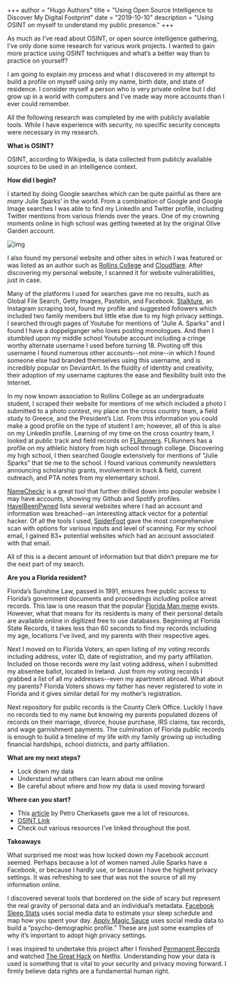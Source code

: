 +++
author = "Hugo Authors"
title = "Using Open Source Intelligence to Discover My Digital Footprint"
date = "2019-10-10"
description = "Using OSINT on myself to understand my public presence."
+++

As much as I’ve read about OSINT, or open source intelligence gathering, I’ve only done some research for various work projects. I wanted to gain more practice using OSINT techniques and what’s a better way than to practice on yourself?

I am going to explain my process and what I discovered in my attempt to build a profile on myself using only my name, birth date, and state of residence. I consider myself a person who is very private online but I did grow up in a world with computers and I’ve made way more accounts than I ever could remember.

All the following research was completed by me with publicly available tools. While I have experience with security, no specific security concepts were necessary in my research.

**What is OSINT?**

OSINT, according to Wikipedia, is data collected from publicly available sources to be used in an intelligence context.

**How did I begin?**

I started by doing Google searches which can be quite painful as there are *many* Julie Sparks’ in the world. From a combination of Google and Google Image searches I was able to find my LinkedIn and Twitter profile, including Twitter mentions from various friends over the years. One of my crowning moments online in high school was getting tweeted at by the original Olive Garden account.

![img](https://lh4.googleusercontent.com/Hlrlt3NJ6vrZ_WethkbulmaqrvD-XK2patLvKPr0U7tn4BiMBf1eWVb6wiTSb7Ip2Rd-sxfPjHfZOL_nCTvuUZpExLZcG6T2HdvKQzLqRIPamCUn9EWoJu7fXSJnfuE3qA1dtnVK)

I also found my personal website and other sites in which I was featured or was listed as an author such as [Rollins College](https://www.rollins.edu) and [Cloudflare](https://blog.cloudflare.com/author/julie/). After discovering my personal website, I scanned it for website vulnerabilities, just in case.

Many of the platforms I used for searches gave me no results, such as Global File Search, Getty Images, Pastebin, and Facebook. [Stalkture](https://stalkture.com/), an Instagram scraping tool, found my profile and suggested followers which included two family members but little else due to my high privacy settings. I searched through pages of Youtube for mentions of “Julie A. Sparks” and I found I have a doppelganger who loves posting monologues. And then I stumbled upon my middle school Youtube account including a cringe worthy alternate username I used before turning 18. Pivoting off this username I found numerous other accounts--not mine--in which I found someone else had branded themselves using this username, and is incredibly popular on DeviantArt. In the fluidity of identity and creativity, their adoption of my username captures the ease and flexibility built into the Internet.

In my now known association to Rollins College as an undergraduate student, I scraped their website for mentions of me which included a photo I submitted to a photo contest, my place on the cross country team, a field study to Greece, and the President’s List. From this information you could make a good profile on the type of student I am; however, all of this is also on my LinkedIn profile. Learning of my time on the cross country team, I looked at public track and field records on [FLRunners](https://fl.milesplit.com/). FLRunners has a profile on my athletic history from high school through college. Discovering my high school, I then searched Google extensively for mentions of “Julie Sparks” that tie me to the school. I found various community newsletters announcing scholarship grants, involvement in track & field, current outreach, and PTA notes from my elementary school.

[NameCheckr](https://www.namecheckr.com/) is a great tool that further drilled down into popular website I may have accounts, showing my Github and Spotify profiles. [HaveIBeenPwned](https://haveibeenpwned.com/) lists several websites where I had an account and information was breached--an interesting attack vector for a potential hacker. Of all the tools I used, [SpiderFoot](https://github.com/smicallef/spiderfoot) gave the most comprehensive scan with options for various inputs and level of scanning. For my school email, I gained 83+ potential websites which had an account associated with that email.

All of this is a decent amount of information but that didn’t prepare me for the next part of my search.

**Are you a Florida resident?**

Florida’s Sunshine Law, passed in 1991, ensures free public access to Florida’s government documents and proceedings including police arrest records. This law is one reason that the popular [Florida Man meme](https://twitter.com/hashtag/floridaman?lang=en) exists. However, what that means for its residents is many of their personal details are available online in digitized free to use databases. Beginning at Florida State Records, it takes less than 60 seconds to find my records including my age, locations I’ve lived, and my parents with their respective ages.

Next I moved on to Florida Voters, an open listing of my voting records including address, voter ID, date of registration, and my party affiliation. Included on those records were my last voting address, when I submitted my absentee ballot, located in Ireland. Just from my voting records I grabbed a list of all my addresses--even my apartment abroad. What about my parents? Florida Voters shows my father has never registered to vote in Florida and it gives similar detail for my mother’s registration.

Next repository for public records is the County Clerk Office. Luckily I have no records tied to my name but knowing my parents populated dozens of records on their marriage, divorce, house purchase, IRS claims, tax records, and wage garnishment payments. The culmination of Florida public records is enough to build a timeline of my life with my family growing up including financial hardships, school districts, and party affiliation.

**What are my next steps?**

- Lock down my data
- Understand what others can learn about me online
- Be careful about where and how my data is used moving forward

**Where can you start?**

- This [article](https://medium.com/@Peter_UXer/osint-how-to-find-information-on-anyone-5029a3c7fd56) by Petro Cherkasets gave me a lot of resources.
- [OSINT Link](https://osint.link/)
- Check out various resources I’ve linked throughout the post.

**Takeaways**

What surprised me most was how locked down my Facebook account seemed. Perhaps because a lot of women named Julie Sparks have a Facebook, or because I hardly use, or because I have the highest privacy settings. It was refreshing to see that was not the source of all my information online.

I discovered several tools that bordered on the side of scary but represent the real gravity of personal data and an individual’s metadata. [Facebook Sleep Stats](https://github.com/sqren/fb-sleep-stats) uses social media data to estimate your sleep schedule and map how you spent your day. [Apply Magic Sauce](https://applymagicsauce.com/demo) uses social media data to build a “psycho-demographic profile.” These are just some examples of why it’s important to adopt high privacy settings.

I was inspired to undertake this project after I finished [Permanent Records](https://www.amazon.com/Permanent-Record-Edward-Snowden/dp/1250237238/ref=asc_df_1250237238/?tag=hyprod-20&linkCode=df0&hvadid=385115590018&hvpos=1o1&hvnetw=g&hvrand=13413343038602256677&hvpone=&hvptwo=&hvqmt=&hvdev=c&hvdvcmdl=&hvlocint=&hvlocphy=&hvtargid=pla-817635065886&psc=1&tag=&ref=&adgrpid=78287769493&hvpone=&hvptwo=&hvadid=385115590018&hvpos=1o1&hvnetw=g&hvrand=13413343038602256677&hvqmt=&hvdev=c&hvdvcmdl=&hvlocint=&hvlocphy=&hvtargid=pla-817635065886) and watched [The Great Hack](https://www.imdb.com/title/tt9358204/) on Netflix. Understanding how your data is used is something that is vital to your security and privacy moving forward. I firmly believe data rights are a fundamental human right.
